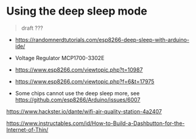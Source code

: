 # Using the deep sleep mode

> draft ??? 

- <https://randomnerdtutorials.com/esp8266-deep-sleep-with-arduino-ide/>
- Voltage Regulator MCP1700-3302E
- <https://www.esp8266.com/viewtopic.php?t=10987>
- <https://www.esp8266.com/viewtopic.php?f=6&t=17975>

- Some chips cannot use the deep sleep more, see https://github.com/esp8266/Arduino/issues/6007



https://www.hackster.io/dante/wifi-air-quality-station-4a2407


https://www.instructables.com/id/How-to-Build-a-Dashbutton-for-the-Internet-of-Thin/